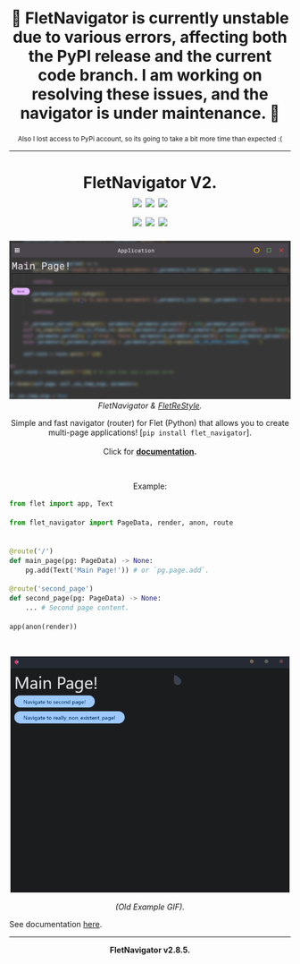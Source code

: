<h1 align="center">🚧 FletNavigator is currently unstable due to various errors, affecting both the PyPI release and the current code branch. I am working on resolving these issues, and the navigator is under maintenance. 🚧</h1>
<p align="center"><small>Also I lost access to PyPi account, so its going to take a bit more time than expected :(</small></p><hr>

<h1 align="center">FletNavigator V2.<br><img src="https://img.shields.io/badge/V2.8.5-white?style=for-the-badge&logo=flutter&logoColor=red"> <img src="https://img.shields.io/badge/STABLE-white?style=for-the-badge&logo=python&logoColor=black"> <img src="https://img.shields.io/badge/AWESOME%20FLET-white?style=for-the-badge&logo=adventofcode&logoColor=black"><br><img src="https://img.shields.io/github/issues/xzripper/flet_navigator?style=for-the-badge&color=white"> <img src="https://img.shields.io/github/issues-closed/xzripper/flet_navigator?style=for-the-badge&color=white"> <img src="https://img.shields.io/github/last-commit/xzripper/flet_navigator/main?style=for-the-badge&color=white"></h1>
<p align="center"><img src="example2.gif" width=600><br><i>FletNavigator & <a href="https://github.com/xzripper/flet_restyle">FletReStyle</a>.</i></p>
<p align="center">Simple and fast navigator (router) for Flet (Python) that allows you to create multi-page applications! [<code>pip install flet_navigator</code>].<br><br>Click for <b><a href="https://github.com/xzripper/flet_navigator/blob/main/flet-navigator-docs.md">documentation</a>.</b></p><br>
<p align="center">Example:

```python
from flet import app, Text

from flet_navigator import PageData, render, anon, route


@route('/')
def main_page(pg: PageData) -> None:
    pg.add(Text('Main Page!')) # or `pg.page.add`.

@route('second_page')
def second_page(pg: PageData) -> None:
    ... # Second page content.

app(anon(render))
```

</p><br>

<p align="center"><img src="example.gif" width=500></p> <p align="center"><i>(Old Example GIF).</i></p>

See documentation <a href="https://github.com/xzripper/flet_navigator/blob/main/flet-navigator-docs.md">here</a>.

<hr>
<p align="center"><b>FletNavigator v2.8.5.</b></p>
